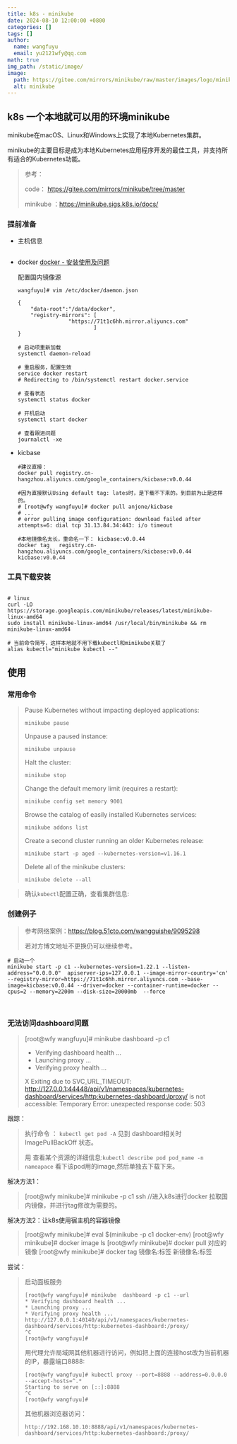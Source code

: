 ```yaml
---
title: k8s - minikube
date: 2024-08-10 12:00:00 +0800
categories: []
tags: []
author:
  name: wangfuyu
  email: yu2121wfy@qq.com
math: true 
img_path: /static/image/
image:
  path: https://gitee.com/mirrors/minikube/raw/master/images/logo/minikube_logo_name.jpg
  alt: minikube
---
```


## k8s 一个本地就可以用的环境minikube

minikube在macOS、Linux和Windows上实现了本地Kubernetes集群。

minikube的主要目标是成为本地Kubernetes应用程序开发的最佳工具，并支持所有适合的Kubernetes功能。

> 参考：
>
> code： https://gitee.com/mirrors/minikube/tree/master
>
> minikube ：https://minikube.sigs.k8s.io/docs/

### 提前准备

- 主机信息

  ```
  ```

  

- docker
  [docker - 安装使用及问题](https://blog.360club.net/posts/docker-01/) 

  配置国内镜像源

  ```
  wangfuyu]# vim /etc/docker/daemon.json
  
  {   
      "data-root":"/data/docker",
      "registry-mirrors": [
                  "https://71t1c6hh.mirror.aliyuncs.com"
                          ] 
  }
  ```

  ```shell
  # 启动项重新加载
  systemctl daemon-reload
  
  # 重启服务，配置生效
  service docker restart
  # Redirecting to /bin/systemctl restart docker.service
  
  # 查看状态
  systemctl status docker
  
  # 开机启动
  systemctl start docker
  
  # 查看跟进问题
  journalctl -xe
  
  ```

  

- kicbase

  ```shell
  #建议直接：
  docker pull registry.cn-hangzhou.aliyuncs.com/google_containers/kicbase:v0.0.44
  
  #因为直接默认Using default tag: lates时，是下载不下来的。到目前为止是这样的。
  # [root@wfy wangfuyu]# docker pull anjone/kicbase
  # ...
  # error pulling image configuration: download failed after attempts=6: dial tcp 31.13.84.34:443: i/o timeout
  
  #本地镜像名太长，重命名一下： kicbase:v0.0.44
  docker tag   registry.cn-hangzhou.aliyuncs.com/google_containers/kicbase:v0.0.44 kicbase:v0.0.44
  
  ```



### 工具下载安装

```shell

# linux 
curl -LO https://storage.googleapis.com/minikube/releases/latest/minikube-linux-amd64
sudo install minikube-linux-amd64 /usr/local/bin/minikube && rm minikube-linux-amd64

# 当前命令简写，这样本地就不用下载kubectl和minikube关联了
alias kubectl="minikube kubectl --"
```



## 使用

### 常用命令

> Pause Kubernetes without impacting deployed applications:
>
> ```shell
> minikube pause
> ```
>
> 
>
> Unpause a paused instance:
>
> ```shell
> minikube unpause
> ```
>
> 
>
> Halt the cluster:
>
> ```shell
> minikube stop
> ```
>
> 
>
> Change the default memory limit (requires a restart):
>
> ```shell
> minikube config set memory 9001
> ```
>
> 
>
> Browse the catalog of easily installed Kubernetes services:
>
> ```shell
> minikube addons list
> ```
>
> 
>
> Create a second cluster running an older Kubernetes release:
>
> ```shell
> minikube start -p aged --kubernetes-version=v1.16.1
> ```
>
> 
>
> Delete all of the minikube clusters:
>
> ```shell
> minikube delete --all
> ```

>  确认`kubectl`配置正确，查看集群信息:
>
> 

### 创建例子

> 参考网络案例：https://blog.51cto.com/wangguishe/9095298
>
> 若对方博文地址不更换仍可以继续参考。

```shell
# 启动一个
minikube start -p c1 --kubernetes-version=1.22.1 --listen-address="0.0.0.0"  apiserver-ips=127.0.0.1 --image-mirror-country='cn'  --registry-mirror=https://71t1c6hh.mirror.aliyuncs.com --base-image=kicbase:v0.0.44 --driver=docker --container-runtime=docker --cpus=2 --memory=2200m --disk-size=20000mb  --force



```

### 无法访问dashboard问题

> [root@wfy wangfuyu]# minikube  dashboard -p c1
>
> * Verifying dashboard health ...
> * Launching proxy ...
> * Verifying proxy health ...
>
> X Exiting due to SVC_URL_TIMEOUT: http://127.0.0.1:44448/api/v1/namespaces/kubernetes-dashboard/services/http:kubernetes-dashboard:/proxy/ is not accessible: Temporary Error: unexpected response code: 503

跟踪：

> 执行命令 ： `kubectl get pod -A` 见到 dashboard相关时ImagePullBackOff   状态。
>
> 用 查看某个资源的详细信息:`kubectl describe pod pod_name -n nameapace` 看下该pod用的image,然后单独去下载下来。

解决方法1：

> [root@wfy minikube]# minikube -p c1 ssh
> //进入k8s进行docker 拉取国内镜像，并进行tag修改为需要的。

解决方法2：让k8s使用宿主机的容器镜像

> [root@wfy minikube]# eval $(minikube -p c1 docker-env)
> [root@wfy minikube]# docker image ls
> [root@wfy minikube]# docker pull  对应的镜像
> [root@wfy minikube]# docker tag  镜像名:标签 新镜像名:标签



尝试：

> 启动面板服务
>
> 
>
> ```
> [root@wfy wangfuyu]# minikube  dashboard -p c1 --url
> * Verifying dashboard health ...
> * Launching proxy ...
> * Verifying proxy health ...
> http://127.0.0.1:40140/api/v1/namespaces/kubernetes-dashboard/services/http:kubernetes-dashboard:/proxy/
> ^C
> [root@wfy wangfuyu]# 
> ```
>
> 用代理允许局域网其他机器进行访问，例如把上面的连接host改为当前机器的IP，暴露端口8888:
>
> ```
> [root@wfy wangfuyu]# kubectl proxy --port=8888 --address=0.0.0.0 --accept-hosts=^.*
> Starting to serve on [::]:8888
> ^C
> [root@wfy wangfuyu]# 
> ```
>
> 其他机器浏览器访问：
>
> ```
> http://192.168.10.10:8888/api/v1/namespaces/kubernetes-dashboard/services/http:kubernetes-dashboard:/proxy/
> ```
>
> 

